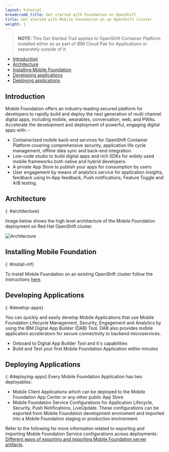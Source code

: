 ```yaml
---
layout: tutorial
breadcrumb_title: Get started with Foundation on OpenShift
title: Get started with Mobile Foundation on an OpenShift cluster
weight: 1
---
```

<!-- NLS_CHARSET=UTF-8 -->


> **NOTE:** This Get Started Trail applies to OpenShift Container Platform installed either as as part of IBM Cloud Pak for Applications or separately outside of it.

* [Introduction](#introduction)
* [Architecture](#architecture)
* [Installing Mobile Foundation](#install-mf)
* [Developing applications](#develop-apps)
* [Deploying applications](#deploying-apps)

## Introduction
Mobile Foundation offers an industry-leading secured platform for developers to rapidly build and deploy the next generation of multi channel digital apps, including mobile, wearables, conversation, web, and PWAs.  Accelerate the development and deployment of powerful, engaging digital apps with: -
* Containerized mobile back-end services for OpenShift Container Platform covering comprehensive security, application life cycle management, offline data sync and back-end integration.
* Low-code studio to build digital apps and rich SDKs for widely used mobile frameworks both native and hybrid developers.
* A private App Store to publish your apps for consumption by users
* User engagement by means of  analytics service for application insights, feedback using In-App feedback, Push notifications, Feature Toggle and A/B testing.

## Architecture
{: #architecture}

Image below shows the high level architecture of the Mobile Foundation deployment on Red Hat OpenShift cluster.

![Architecture](../architecture-mf-on-openshift.png)

## Installing Mobile Foundation
{: #install-mf}

To install Mobile Foundation on an existing OpenShift cluster follow the instructions [here](../).

## Developing Applications
{: #develop-apps}

You can quickly and easily develop Mobile Applications that use Mobile Foundation Lifecycle Management, Security, Engagement and Analytics by using the IBM Digital App Builder (DAB) Tool.  DAB also provides mobile application accelerators for secure connectivity to backend microservices.  

* Onboard to Digital App Builder Tool and it's capabilities
* Build and Test your first Mobile Foundation Application within minutes

## Deploying Applications
{: #deploying-apps}
Every Mobile Foundation Application has two deployables:
* Mobile Client Applications which can be deployed to the Mobile Foundation App Center or any other public App Store
* Mobile Foundation Service Configurations for Application Lifecycle, Security, Push Notifications, LiveUpdate.  These configurations can be exported from Mobile Foundation development enviroment and imported into a Mobile Foundation staging or production environment.  

Refer to the following for more information related to exporting and importing Mobile Foundation Service configurations across deployments:
[Different ways of exporting and importing Mobile Foundation server artifacts](http://mobilefirstplatform.ibmcloud.com/blog/2016/07/25/how-to-replicate-mobilefirst-environment/).
